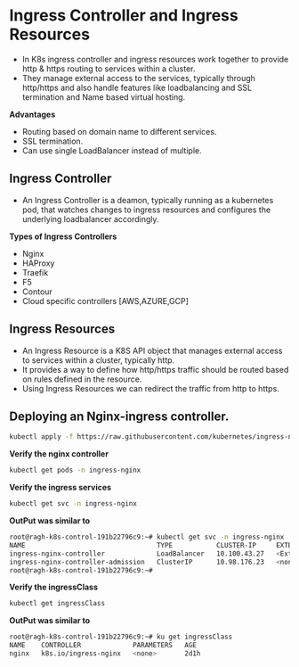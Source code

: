 # Ingress Controller and Ingress Resources
- In K8s ingress controller and ingress resources work together to provide http & https routing to services within a cluster.
- They manage external access to the services, typically through http/https and also handle features like loadbalancing and SSL termination and Name based virtual hosting.

**Advantages**
- Routing based on domain name to different services.
- SSL termination.
- Can use single LoadBalancer instead of multiple.
## Ingress Controller
- An Ingress Controller is a deamon, typically running as a kubernetes pod, that watches changes to ingress resources and configures the underlying loadbalancer accordingly.

**Types of Ingress Controllers**
- Nginx
- HAProxy
- Traefik
- F5
- Contour
- Cloud specific controllers [AWS,AZURE,GCP]
## Ingress Resources
- An Ingress Resource is a K8S API object that manages external access to services within a cluster, typically http.
- It provides a way to define how http/https traffic should be routed based on rules defined in the resource.
- Using Ingress Resources we can redirect the traffic from http to https.

## Deploying an Nginx-ingress controller.

~~~bash
kubectl apply -f https://raw.githubusercontent.com/kubernetes/ingress-nginx/main/deploy/static/provider/cloud/deploy.yaml
~~~

**Verify the nginx controller**
~~~bash
kubectl get pods -n ingress-nginx
~~~

**Verify the ingress services**
~~~bash
kubectl get svc -n ingress-nginx
~~~
**OutPut was similar to**
~~~bash
root@ragh-k8s-control-191b22796c9:~# kubectl get svc -n ingress-nginx
NAME                                 TYPE           CLUSTER-IP     EXTERNAL-IP     PORT(S)                      AGE
ingress-nginx-controller             LoadBalancer   10.100.43.27   <External_IP>   80:31064/TCP,443:32397/TCP   2d1h
ingress-nginx-controller-admission   ClusterIP      10.98.176.23   <none>          443/TCP                      2d1h
root@ragh-k8s-control-191b22796c9:~#
~~~

**Verify the ingressClass**
~~~bash
kubectl get ingressClass
~~~
**OutPut was similar to**
~~~bash
root@ragh-k8s-control-191b22796c9:~# ku get ingressClass
NAME    CONTROLLER             PARAMETERS   AGE
nginx   k8s.io/ingress-nginx   <none>       2d1h
~~~
